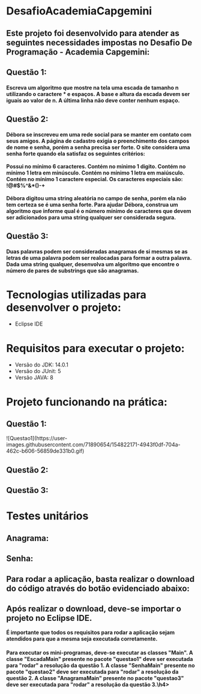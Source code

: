 # DesafioAcademiaCapgemini
 
<h2> Este projeto foi desenvolvido para atender as seguintes necessidades impostas no Desafio De Programação - Academia Capgemini: </h2>

<h2> Questão 1: </h2>
<h4> Escreva um algoritmo que mostre na tela uma escada de tamanho n utilizando o caractere * e espaços. A base e altura da escada devem ser iguais ao valor de n. A última linha não deve conter nenhum espaço. </h4>

<h2> Questão 2: </h2>
<h4> Débora se inscreveu em uma rede social para se manter em contato com seus amigos. A página de cadastro exigia o preenchimento dos campos de nome e senha, porém a senha precisa ser forte. O site considera uma senha forte quando ela satisfaz os seguintes critérios:
<br></br>
Possui no mínimo 6 caracteres. Contém no mínimo 1 digito. Contém no mínimo 1 letra em minúsculo. Contém no mínimo 1 letra em maiúsculo. Contém no mínimo 1 caractere especial. Os caracteres especiais são: !@#$%^&*()-+
<br></br>
Débora digitou uma string aleatória no campo de senha, porém ela não tem certeza se é uma senha forte. Para ajudar Débora, construa um algoritmo que informe qual é o número mínimo de caracteres que devem ser adicionados para uma string qualquer ser considerada segura.</h4>

<h2> Questão 3: </h2>
<h4> Duas palavras podem ser consideradas anagramas de si mesmas se as letras de uma palavra podem ser realocadas para formar a outra palavra. Dada uma string qualquer, desenvolva um algoritmo que encontre o número de pares de substrings que são anagramas. </h4>

<h1>Tecnologias utilizadas para desenvolver o projeto:</h1>

* Eclipse IDE

<h1>Requisitos para executar o projeto:</h1>

* Versão do JDK: 14.0.1 
* Versão do JUnit: 5
* Versão JAVA: 8

<h1>Projeto funcionando na prática:</h1>
<h2>Questão 1:</h2>
![Questao1](https://user-images.githubusercontent.com/71890654/154822171-4943f0df-704a-462c-b606-56859de331b0.gif)

<h2>Questão 2:</h2>


<h2>Questão 3:</h2>


<h1> Testes unitários </h1>
<h2>Anagrama:</h2>


<h2>Senha:</h2>


<h2> Para rodar a aplicação, basta realizar o download do código através do botão evidenciado abaixo: </h2>


<h2> Após realizar o download, deve-se importar o projeto no Eclipse IDE.</h2>
<b>É importante que todos os requisitos para rodar a aplicação sejam atendidos para que a mesma seja executada corretamente.</b>
<h4> Para executar os mini-programas, deve-se executar as classes "Main". A classe "EscadaMain" presente no pacote "questao1" deve ser executada para "rodar" a resolução da questão 1. A classe "SenhaMain" presente no pacote "questao2" deve ser executada para "rodar" a resolução da questão 2. A classe "AnagramaMain" presente no pacote "questao3" deve ser executada para "rodar" a resolução da questão 3.\h4>
